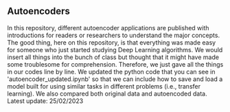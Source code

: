 ## Autoencoders
In this repository, different autoencoder applications are published with introductions for readers or researchers to understand the major concepts. The good thing, here on this repository, is that everything was made easy for someone who just started studying Deep Learning algorithms. We would insert all things into the bunch of class but thought that it might have made some troublesome for comprehension. Therefore, we just gave all the things in our codes line by line.
We updated the python code that you can see in 'autoencoder_updated.ipynb' so that we can include how to save and load a model built for using similar tasks in different problems (i.e., transfer learning). We also compared both original data and autoencoded data.
Latest update: 25/02/2023

